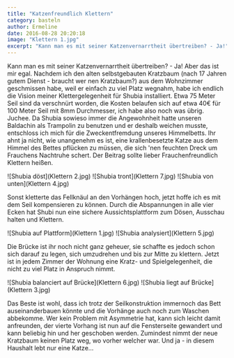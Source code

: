 ```yaml
---
title: "Katzenfreundlich Klettern"
category: basteln
author: Ermeline
date: 2016-08-28 20:20:18
image: "Klettern 1.jpg"
excerpt: "Kann man es mit seiner Katzenvernarrtheit übertreiben? - Ja!"
---
```


Kann man es mit seiner Katzenvernarrtheit übertreiben? - Ja!
Aber das ist mir egal. Nachdem ich den alten selbstgebauten Kratzbaum (nach 17 Jahren gutem Dienst - braucht wer nen Kratzbaum?) aus dem Wohnzimmer geschmissen habe, weil er einfach zu viel Platz wegnahm, habe ich endlich die Vision meiner Klettergelegenheit für Shubia installiert. Etwa 75 Meter Seil sind da verschnürt worden, die Kosten belaufen sich auf etwa 40€ für 100 Meter Seil mit 8mm Durchmesser, ich habe also noch was übrig. Juchee.
Da Shubia sowieso immer die Angewohnheit hatte unseren Baldachin als Trampolin zu benutzen und er deshalb weichen musste, entschloss ich mich für die Zweckentfremdung unseres Himmelbetts. Ihr ahnt ja nicht, wie unangenehm es ist, eine krallenbesetzte Katze aus dem Himmel des Bettes pflücken zu müssen, die sich 'nen feuchten Dreck um Frauchens Nachtruhe schert. Der Beitrag sollte lieber Frauchenfreundlich Klettern heißen.

![Shubia döst](Klettern 2.jpg)
![Shubia tront](Klettern 7.jpg)
![Shubia von unten](Klettern 4.jpg)

Sonst kletterte das Fellknäul an den Vorhängen hoch, jetzt hoffe ich es mit dem Seil kompensieren zu können. Durch die Abspannungen in alle vier Ecken hat Shubi nun eine sichere Aussichtsplattform zum Dösen, Ausschau halten und Klettern. 

![Shubia auf Plattform](Klettern 1.jpg)
![Shubia analysiert](Klettern 5.jpg)

Die Brücke ist ihr noch nicht ganz geheuer, sie schaffte es jedoch schon sich darauf zu legen, sich umzudrehen und bis zur Mitte zu klettern. Jetzt ist in jedem Zimmer der Wohnung eine Kratz- und Spielgelegenheit, die nicht zu viel Platz in Anspruch nimmt.  

![Shubia balanciert auf Brücke](Klettern 6.jpg)
![Shubia liegt auf Brücke](Klettern 3.jpg)

Das Beste ist wohl, dass ich trotz der Seilkonstruktion immernoch das Bett auseinanderbauen könnte und die Vorhänge auch noch zum Waschen abbekomme. Wer kein Problem mit Asymmetrie hat, kann sich leicht damit anfreunden, der vierte Vorhang ist nun auf die Fensterseite gewandert und kann beliebig hin und her geschoben werden. Zumindest nimmt der neue Kratzbaum keinen Platz weg, wo vorher welcher war. Und ja - in diesem Haushalt lebt nur eine Katze...


